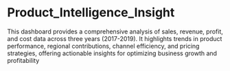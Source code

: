 # Product_Intelligence_Insight
 This dashboard provides a comprehensive analysis of sales, revenue, profit, and cost data across three years (2017-2019). It highlights trends in product performance, regional contributions, channel efficiency, and pricing strategies, offering actionable insights for optimizing business growth and profitability
